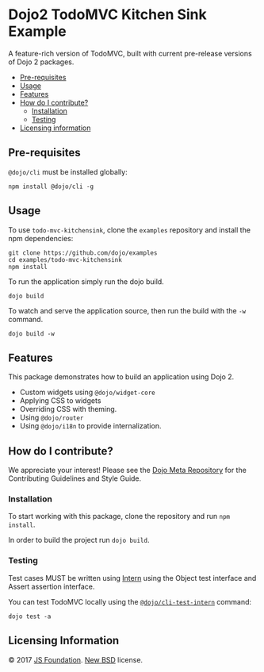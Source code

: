 # Dojo2 TodoMVC Kitchen Sink Example

A feature-rich version of TodoMVC, built with current pre-release versions of Dojo 2 packages.

- [Pre-requisites](#pre-requisites)
- [Usage](#usage)
- [Features](#features)
- [How do I contribute?](#how-do-i-contribute)
  - [Installation](#installation)
  - [Testing](#testing)
- [Licensing information](#licensing-information)

## Pre-requisites

`@dojo/cli` must be installed globally:

```shell
npm install @dojo/cli -g
```

## Usage

To use `todo-mvc-kitchensink`, clone the `examples` repository and install the npm dependencies:

```shell
git clone https://github.com/dojo/examples
cd examples/todo-mvc-kitchensink
npm install
```

To run the application simply run the dojo build.

```
dojo build
```

To watch and serve the application source, then run the build with the `-w` command.

```
dojo build -w
```

## Features

This package demonstrates how to build an application using Dojo 2.

* Custom widgets using `@dojo/widget-core`
* Applying CSS to widgets
* Overriding CSS with theming.
* Using `@dojo/router`
* Using `@dojo/i18n` to provide internalization.

## How do I contribute?

We appreciate your interest!  Please see the [Dojo Meta Repository](https://github.com/dojo/meta#readme) for the
Contributing Guidelines and Style Guide.

### Installation

To start working with this package, clone the repository and run `npm install`.

In order to build the project run `dojo build`.

### Testing

Test cases MUST be written using [Intern](https://theintern.github.io) using the Object test interface and Assert assertion interface.

You can test TodoMVC locally using the [`@dojo/cli-test-intern`](https://github.com/dojo/cli-test-intern) command:

```shell
dojo test -a
```

## Licensing Information

© 2017 [JS Foundation](https://js.foundation/). [New BSD](http://opensource.org/licenses/BSD-3-Clause) license.
